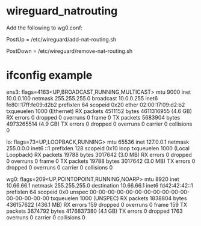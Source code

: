 # wireguard_natrouting

Add the following to wg0.conf:

PostUp = /etc/wireguard/add-nat-routing.sh

PostDown = /etc/wireguard/remove-nat-routing.sh



# ifconfig example

ens3: flags=4163<UP,BROADCAST,RUNNING,MULTICAST> mtu 9000 inet 10.0.0.100 netmask 255.255.255.0 broadcast 10.0.0.255 inet6 fe80::17ff:fe09:d2b2 prefixlen 64 scopeid 0x20<link> ether 02:00:17:09:d2:b2 txqueuelen 1000 (Ethernet) RX packets 4511152 bytes 4611316955 (4.6 GB) RX errors 0 dropped 0 overruns 0 frame 0 TX packets 5683904 bytes 4973265514 (4.9 GB) TX errors 0 dropped 0 overruns 0 carrier 0 collisions 0

lo: flags=73<UP,LOOPBACK,RUNNING> mtu 65536 inet 127.0.0.1 netmask 255.0.0.0 inet6 ::1 prefixlen 128 scopeid 0x10<host> loop txqueuelen 1000 (Local Loopback) RX packets 19788 bytes 3017642 (3.0 MB) RX errors 0 dropped 0 overruns 0 frame 0 TX packets 19788 bytes 3017642 (3.0 MB) TX errors 0 dropped 0 overruns 0 carrier 0 collisions 0

wg0: flags=209<UP,POINTOPOINT,RUNNING,NOARP> mtu 8920 inet 10.66.66.1 netmask 255.255.255.0 destination 10.66.66.1 inet6 fd42:42:42::1 prefixlen 64 scopeid 0x0<global> unspec 00-00-00-00-00-00-00-00-00-00-00-00-00-00-00-00 txqueuelen 1000 (UNSPEC) RX packets 1838804 bytes 436157622 (436.1 MB) RX errors 159 dropped 0 overruns 0 frame 159 TX packets 3674792 bytes 4176837380 (4.1 GB) TX errors 0 dropped 1763 overruns 0 carrier 0 collisions 0
